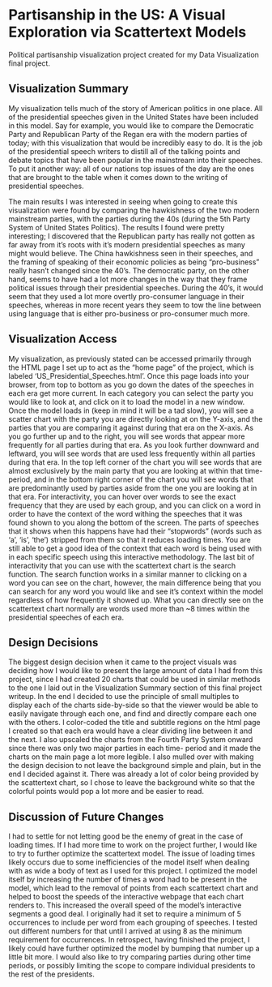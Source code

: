 # Partisanship in the US: A Visual Exploration via Scattertext Models
Political partisanship visualization project created for my Data Visualization final project.
## Visualization Summary
   My visualization tells much of the story of American politics in one place. All of the presidential speeches given in the United States have been included in this model. Say for example, you would like to compare the Democratic Party and Republican Party of the Regan era with the modern parties of today; with this visualization that would be incredibly easy to do. It is the job of the presidential speech writers to distill all of the talking points and debate topics that have been popular in the mainstream into their speeches. To put it another way: all of our nations top issues of the day are the ones that are brought to the table when it comes down to the writing of presidential speeches. 

   The main results I was interested in seeing when going to create this visualization were found by comparing the hawkishness of the two modern mainstream parties, with the parties during the 40s (during the 5th Party System of United States Politics). The results I found were pretty interesting; I discovered that the Republican party has really not gotten as far away from it’s roots with it’s modern presidential speeches as many might would believe. The China hawkishness seen in their speeches, and the framing of speaking of their economic policies as being “pro-business” really hasn’t changed since the 40’s. The democratic party, on the other hand, seems to have had a lot more changes in the way that they frame political issues through their presidential speeches. During the 40’s, it would seem that they used a lot more overtly pro-consumer language in their speeches, whereas in more recent years they seem to tow the line between using language that is either pro-business or pro-consumer much more. 
## Visualization Access

My visualization, as previously stated can be accessed primarily through the HTML page I set up to act as the “home page” of the project, which is labeled ‘US_Presidential_Speeches.html’. Once this page loads into your browser, from top to bottom as you go down the dates of the speeches in each era get more current. In each category you can select the party you would like to look at, and click on it to load the model in a new window. Once the model loads in (keep in mind it will be a tad slow), you will see a scatter chart with the party you are directly looking at on the Y-axis, and the parties that you are comparing it against during that era on the X-axis. As you go further up and to the right, you will see words that appear more frequently for all parties during that era. As you look further downward and leftward, you will see words that are used less frequently within all parties during that era. In the top left corner of the chart you will see words that are almost exclusively by the main party that you are looking at within that time-period, and in the bottom right corner of the chart you will see words that are predominantly used by parties aside from the one you are looking at in that era. For interactivity, you can hover over words to see the exact frequency that they are used by each group, and you can click on a word in order to have the context of the word withing the speeches that it was found shown to you along the bottom of the screen. The parts of speeches that it shows when this happens have had their “stopwords” (words such as ‘a’, ‘is’, ‘the’) stripped from them so that it reduces loading times. You are still able to get a good idea of the context that each word is being used with in each specific speech using this interactive methodology. The last bit of interactivity that you can use with the scattertext chart is the search function. The search function works in  a similar manner to clicking on a word you can see on the chart, however, the main difference being that you can search for any word you would like and see it’s context within the model regardless of how frequently it showed up. What you can directly see on the scattertext chart normally are words used more than ~8 times within the presidential speeches of each era.

## Design Decisions

The biggest design decision when it came to the project visuals was deciding how I would like to present the large amount of data I had from this project, since I had created 20 charts that could be used in similar methods to the one I laid out in the Visualization Summary section of this final project writeup. In the end I decided to use the principle of small multiples to display each of the charts side-by-side so that the viewer would be able to easily navigate through each one, and find and directly compare each one with the others. I color-coded the title and subtitle regions on the html page I created so that each era would have a clear dividing line between it and the next. I also upscaled the charts from the Fourth Party System onward since there was only two major parties in each time- period and it made the charts on the main page a lot more legible. I also mulled over with making the design decision to not leave the background simple and plain, but in the end I decided against it. There was already a lot of color being provided by the scattertext chart, so I chose to leave the background white so that the colorful points would pop a lot more and be easier to read.

## Discussion of Future Changes

I had to settle for not letting good be the enemy of great in the case of loading times. If I had more time to work on the project further, I would like to try to further optimize the scattertext model. The issue of loading times likely occurs due to some inefficiencies of the model itself when dealing with as wide  a body of text as I used for this project. I optimized the model itself by increasing the number of times a word had to be present in the model, which lead to the removal of points from each scattertext chart and helped to boost the speeds of the interactive webpage that each chart renders to. This increased the overall speed of the model’s interactive segments a good deal. I originally had it set to require a minimum of 5 occurrences to include per word from each grouping of speeches. I tested out different numbers for that until I arrived at using 8 as the minimum requirement for occurrences. In retrospect, having finished the project, I likely could have further optimized the model by bumping that number up a little bit more. I would also like to try comparing parties during other time periods, or possibly limiting the scope to compare individual presidents to the rest of the presidents.
